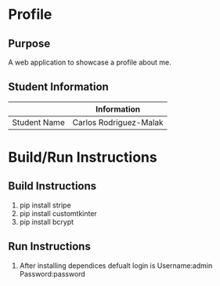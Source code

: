 # Profile

## Purpose
A web application to showcase a profile about me.

## Student Information

|               | Information   |
|:-------------:|:-------------:|
| Student Name  | Carlos Rodriguez-Malak     |


# Build/Run Instructions

## Build Instructions
1. pip install stripe
2. pip install customtkinter
3. pip install bcrypt

## Run Instructions
1. After installing dependices defualt login is Username:admin Password:password


